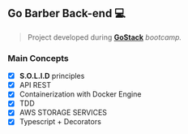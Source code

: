 Go Barber Back-end :computer:
---

>Project developed during **[GoStack](https://rocketseat.com.br/gostack)** *bootcamp.*

### Main Concepts

- [x]  **S.O.L.I.D** principles
- [x]  API REST
- [x]  Containerization with Docker Engine
- [x]  TDD
- [x]  AWS STORAGE SERVICES
- [x]  Typescript + Decorators
